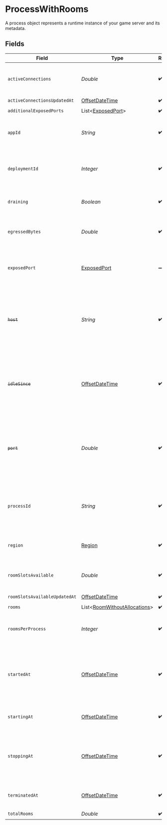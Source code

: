 # ProcessWithRooms

A process object represents a runtime instance of your game server and its metadata.


## Fields

| Field                                                                                                                | Type                                                                                                                 | Required                                                                                                             | Description                                                                                                          | Example                                                                                                              |
| -------------------------------------------------------------------------------------------------------------------- | -------------------------------------------------------------------------------------------------------------------- | -------------------------------------------------------------------------------------------------------------------- | -------------------------------------------------------------------------------------------------------------------- | -------------------------------------------------------------------------------------------------------------------- |
| `activeConnections`                                                                                                  | *Double*                                                                                                             | :heavy_check_mark:                                                                                                   | Tracks the number of active connections to a process.                                                                | 10                                                                                                                   |
| `activeConnectionsUpdatedAt`                                                                                         | [OffsetDateTime](https://docs.oracle.com/javase/8/docs/api/java/time/OffsetDateTime.html)                            | :heavy_check_mark:                                                                                                   | N/A                                                                                                                  |                                                                                                                      |
| `additionalExposedPorts`                                                                                             | List<[ExposedPort](../../models/shared/ExposedPort.md)>                                                              | :heavy_check_mark:                                                                                                   | N/A                                                                                                                  |                                                                                                                      |
| `appId`                                                                                                              | *String*                                                                                                             | :heavy_check_mark:                                                                                                   | System generated unique identifier for an application.                                                               | app-af469a92-5b45-4565-b3c4-b79878de67d2                                                                             |
| `deploymentId`                                                                                                       | *Integer*                                                                                                            | :heavy_check_mark:                                                                                                   | System generated id for a deployment. Increments by 1.                                                               | 1                                                                                                                    |
| `draining`                                                                                                           | *Boolean*                                                                                                            | :heavy_check_mark:                                                                                                   | Process in drain will not accept any new rooms.                                                                      |                                                                                                                      |
| `egressedBytes`                                                                                                      | *Double*                                                                                                             | :heavy_check_mark:                                                                                                   | Measures network traffic leaving the process in bytes.                                                               | 435                                                                                                                  |
| `exposedPort`                                                                                                        | [ExposedPort](../../models/shared/ExposedPort.md)                                                                    | :heavy_minus_sign:                                                                                                   | Connection information to an exposed port on an active process.                                                      |                                                                                                                      |
| ~~`host`~~                                                                                                           | *String*                                                                                                             | :heavy_check_mark:                                                                                                   | :warning: **DEPRECATED**: this will be removed in a future release, please migrate away from it as soon as possible. |                                                                                                                      |
| ~~`idleSince`~~                                                                                                      | [OffsetDateTime](https://docs.oracle.com/javase/8/docs/api/java/time/OffsetDateTime.html)                            | :heavy_check_mark:                                                                                                   | :warning: **DEPRECATED**: this will be removed in a future release, please migrate away from it as soon as possible. |                                                                                                                      |
| ~~`port`~~                                                                                                           | *Double*                                                                                                             | :heavy_check_mark:                                                                                                   | :warning: **DEPRECATED**: this will be removed in a future release, please migrate away from it as soon as possible. |                                                                                                                      |
| `processId`                                                                                                          | *String*                                                                                                             | :heavy_check_mark:                                                                                                   | System generated unique identifier to a runtime instance of your game server.                                        | cbfcddd2-0006-43ae-996c-995fff7bed2e                                                                                 |
| `region`                                                                                                             | [Region](../../models/shared/Region.md)                                                                              | :heavy_check_mark:                                                                                                   | Available regions to request a game server.                                                                          |                                                                                                                      |
| `roomSlotsAvailable`                                                                                                 | *Double*                                                                                                             | :heavy_check_mark:                                                                                                   | Tracks the number of room slots available on the process.                                                            | 1                                                                                                                    |
| `roomSlotsAvailableUpdatedAt`                                                                                        | [OffsetDateTime](https://docs.oracle.com/javase/8/docs/api/java/time/OffsetDateTime.html)                            | :heavy_check_mark:                                                                                                   | N/A                                                                                                                  |                                                                                                                      |
| `rooms`                                                                                                              | List<[RoomWithoutAllocations](../../models/shared/RoomWithoutAllocations.md)>                                        | :heavy_check_mark:                                                                                                   | N/A                                                                                                                  |                                                                                                                      |
| `roomsPerProcess`                                                                                                    | *Integer*                                                                                                            | :heavy_check_mark:                                                                                                   | Governs how many [rooms](https://hathora.dev/docs/concepts/hathora-entities#room) can be scheduled in a process.     | 3                                                                                                                    |
| `startedAt`                                                                                                          | [OffsetDateTime](https://docs.oracle.com/javase/8/docs/api/java/time/OffsetDateTime.html)                            | :heavy_check_mark:                                                                                                   | When the process bound to the specified port. We use this to determine when we should start billing.                 |                                                                                                                      |
| `startingAt`                                                                                                         | [OffsetDateTime](https://docs.oracle.com/javase/8/docs/api/java/time/OffsetDateTime.html)                            | :heavy_check_mark:                                                                                                   | When the process started being provisioned.                                                                          |                                                                                                                      |
| `stoppingAt`                                                                                                         | [OffsetDateTime](https://docs.oracle.com/javase/8/docs/api/java/time/OffsetDateTime.html)                            | :heavy_check_mark:                                                                                                   | When the process is issued to stop. We use this to determine when we should stop billing.                            |                                                                                                                      |
| `terminatedAt`                                                                                                       | [OffsetDateTime](https://docs.oracle.com/javase/8/docs/api/java/time/OffsetDateTime.html)                            | :heavy_check_mark:                                                                                                   | When the process has been terminated.                                                                                |                                                                                                                      |
| `totalRooms`                                                                                                         | *Double*                                                                                                             | :heavy_check_mark:                                                                                                   | N/A                                                                                                                  |                                                                                                                      |